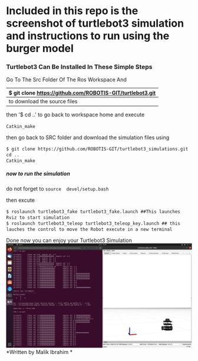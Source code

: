 # Included in this repo is the screenshot of turtlebot3 simulation and instructions to run  using the burger model 

###  Turtlebot3 Can Be Installed In These Simple Steps
 Go To The Src Folder Of The Ros Workspace And 
 
| $ git clone https://github.com/ROBOTIS-GIT/turtlebot3.git  |
| ------------ |
| to download the source files  |




then '$ cd ..' to go back to workspace home and execute

`Catkin_make
`

then go back to SRC folder and download the simulation files using



    $ git clone https://github.com/ROBOTIS-GIT/turtlebot3_simulations.git
    cd ..
    Catkin_make
    

##### now to run the simulation 

do not forget to `source  devel/setup.bash`

then excute



    $ roslaunch turtlebot3_fake turtlebot3_fake.launch ##This launches Rviz to start simulation
    $ roslaunch turtlebot3_teleop turtlebot3_teleop_key.launch ## this lauches the control to move the Robot execute in a new terminal 

Done now you can enjoy your Turtlebot3 Simulation 
[![Simulation](https://raw.githubusercontent.com/malikib97/Artificial-Intelligence-Robot/master/TurtleBot3-simulation/Screenshot%20from%202020-07-04%2015-39-30.png "Simulation")](https://raw.githubusercontent.com/malikib97/Artificial-Intelligence-Robot/master/TurtleBot3-simulation/Screenshot%20from%202020-07-04%2015-39-30.png "Simulation")
*Written by Malik Ibrahim *

